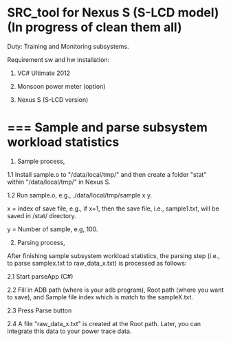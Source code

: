 SRC_tool for Nexus S (S-LCD model) (In progress of clean them all)
========

Duty: Training and Monitoring subsystems.

Requirement sw and hw installation:

1) VC# Ultimate 2012

2) Monsoon power meter (option)

3) Nexus S (S-LCD version)

===
Sample and parse subsystem workload statistics
===

1. Sample process,

1.1 Install sample.o to "/data/local/tmp/" and then create a folder "stat" within "/data/local/tmp/" in Nexus S.

1.2 Run sample.o, e.g., ./data/local/tmp/sample x y.

x = index of save file, e.g., if x=1, then the save file, i.e., sample1.txt, will be saved in /stat/ directory.

y = Number of sample, e.g, 100.

2. Parsing process,

After finishing sample subsystem workload statistics, the parsing step (i.e., to parse samplex.txt to raw_data_x.txt) is processed as follows:

2.1 Start parseApp (C#)

2.2 Fill in ADB path (where is your adb program), Root path (where you want to save), and Sample file index which is match to the sampleX.txt.

2.3 Press Parse button

2.4 A file "raw_data_x.txt" is created at the Root path. Later, you can integrate this data to your power trace data.
